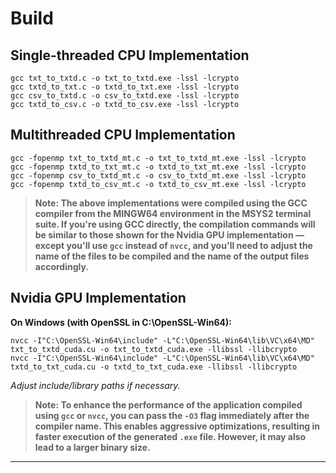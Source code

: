 # Build

## Single-threaded CPU Implementation

```
gcc txt_to_txtd.c -o txt_to_txtd.exe -lssl -lcrypto
gcc txtd_to_txt.c -o txtd_to_txt.exe -lssl -lcrypto
gcc csv_to_txtd.c -o csv_to_txtd.exe -lssl -lcrypto
gcc txtd_to_csv.c -o txtd_to_csv.exe -lssl -lcrypto
```

## Multithreaded CPU Implementation
```
gcc -fopenmp txt_to_txtd_mt.c -o txt_to_txtd_mt.exe -lssl -lcrypto
gcc -fopenmp txtd_to_txt_mt.c -o txtd_to_txt_mt.exe -lssl -lcrypto
gcc -fopenmp csv_to_txtd_mt.c -o csv_to_txtd_mt.exe -lssl -lcrypto
gcc -fopenmp txtd_to_csv_mt.c -o txtd_to_csv_mt.exe -lssl -lcrypto
```

> **Note: The above implementations were compiled using the GCC compiler from the MINGW64 environment in the MSYS2 terminal suite. If you're using GCC directly, the compilation commands will be similar to those shown for the Nvidia GPU implementation — except you'll use `gcc` instead of `nvcc`, and you'll need to adjust the name of the files to be compiled and the name of the output files accordingly.**

## Nvidia GPU Implementation

**On Windows (with OpenSSL in C:\OpenSSL-Win64):**
```
nvcc -I"C:\OpenSSL-Win64\include" -L"C:\OpenSSL-Win64\lib\VC\x64\MD" txt_to_txtd_cuda.cu -o txt_to_txtd_cuda.exe -llibssl -llibcrypto
nvcc -I"C:\OpenSSL-Win64\include" -L"C:\OpenSSL-Win64\lib\VC\x64\MD" txtd_to_txt_cuda.cu -o txtd_to_txt_cuda.exe -llibssl -llibcrypto
```

*Adjust include/library paths if necessary.*

> **Note: To enhance the performance of the application compiled using `gcc` or `nvcc`, you can pass the `-O3` flag immediately after the compiler name. This enables aggressive optimizations, resulting in faster execution of the generated `.exe` file. However, it may also lead to a larger binary size.**

---


